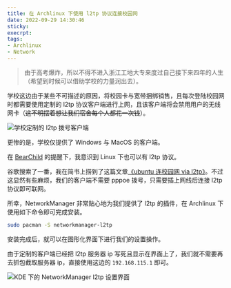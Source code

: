 ```yaml
---
title: 在 Archlinux 下使用 l2tp 协议连接校园网
date: 2022-09-29 14:30:46
sticky:
execrpt:
tags:
- Archlinux
- Network
---
```


> 由于高考爆炸，所以不得不进入浙江工地大专来度过自己接下来四年的人生（希望到时候可以借助学校的力量润出去）。

学校这边由于某些不可描述的原因，将校园卡与宽带捆绑销售，且每次登陆校园网时都需要使用定制的 l2tp 协议客户端进行上网，且该客户端将会禁用用户的无线网卡（~~这不明摆着想让我们宿舍每个人都花一次钱~~）。

![学校定制的 l2tp 拨号客户端](https://bu.dusays.com/2022/09/29/63353e0e1978c.png)

更惨的是，学校仅提供了 Windows 与 MacOS 的客户端。

在 [BearChild](https://imbearchild.cyou/) 的提醒下，我意识到 Linux 下也可以有 l2tp 协议。

谷歌搜索了一番，我在简书上捞到了这篇文章[《ubuntu 连校园网 via l2tp》](https://www.jianshu.com/p/85cd5bd3c7a2)。不过这显然有些麻烦，我们的客户端不需要 pppoe 拨号，只需要插上网线后连接 l2tp 协议即可联网。

所幸，NetworkManager 非常贴心地为我们提供了 l2tp 的插件，在 Archlinux 下使用如下命令即可完成安装。

```bash
sudo pacman -S networkmanager-l2tp
```

安装完成后，就可以在图形化界面下进行我们的设置操作。

由于定制的客户端已经把 l2tp 服务器 ip 写死且显示在界面上了，我们就不需要再去抓包截取服务器 ip，直接使用这边的 `192.168.115.1` 即可。

![KDE 下的 NetworkManager l2tp 设置界面](https://bu.dusays.com/2022/09/29/63354161dbe28.png)
